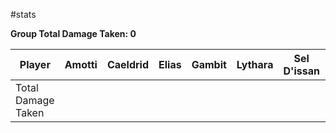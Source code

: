 #stats 

**Group Total Damage Taken: 0**

| Player             | Amotti      | Caeldrid    | Elias    | Gambit     | Lythara    | Sel D'issan    | Wild Bill |
| ------------------ | ----------- | ----------- | ---------| ---------- | ---------- | -------------- | --------- |
| Total Damage Taken |             |             |          |            |            |                |		   |
